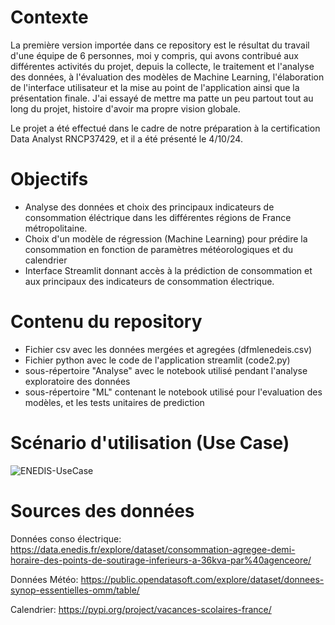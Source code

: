 # Contexte
La première version importée dans ce repository est le résultat du travail d'une équipe de 6 personnes, moi y compris, qui avons contribué aux différentes activités du projet, depuis la collecte, le traitement et l'analyse des données, à l'évaluation des modèles de Machine Learning,  l'élaboration de l'interface utilisateur et la mise au point de l'application ainsi que la présentation finale. J'ai essayé de mettre ma patte un peu partout tout au long du projet, histoire d'avoir ma propre vision globale.

Le projet a été effectué dans le cadre de notre préparation à la certification Data Analyst RNCP37429, et il a été présenté le 4/10/24.


# Objectifs

* Analyse des données et choix des principaux indicateurs de consommation éléctrique dans les différentes régions de France métropolitaine.
* Choix d'un modèle  de régression (Machine Learning) pour prédire la consommation en fonction de paramètres météorologiques et du calendrier 
* Interface Streamlit donnant accès à la prédiction de consommation et aux principaux des indicateurs de consommation électrique.

# Contenu du repository
* Fichier csv avec les données mergées et agregées (dfmlenedeis.csv)
* Fichier python avec le code de l'application streamlit (code2.py)
* sous-répertoire "Analyse" avec le notebook utilisé pendant l'analyse exploratoire des données
* sous-répertoire "ML" contenant le notebook utilisé pour l'evaluation des modèles, et les tests unitaires de prediction

# Scénario d'utilisation (Use Case)

  ![ENEDIS-UseCase](https://github.com/user-attachments/assets/adb78f7a-7be1-4684-9cd8-b6567589368f)

# Sources des données
Données conso électrique:
https://data.enedis.fr/explore/dataset/consommation-agregee-demi-horaire-des-points-de-soutirage-inferieurs-a-36kva-par%40agenceore/

Données Météo: 
https://public.opendatasoft.com/explore/dataset/donnees-synop-essentielles-omm/table/

Calendrier: 
https://pypi.org/project/vacances-scolaires-france/

